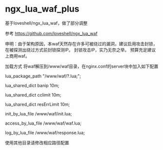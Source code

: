 # ngx_lua_waf_plus

基于loveshell/ngx_lua_waf，做了部分调整

参考 https://github.com/loveshell/ngx_lua_waf

申明：由于架构原因，本waf天然存在许多可被绕过的漏洞，建议启用攻击封锁，在被探测出绕过方式前封锁探测IP。
封锁攻击IP，实乃无奈之举。
预算充足建议上商用waf。


加载方式
将waf解压到/www/waf目录，在nginx.conf的server块中加入如下配置


lua_package_path "/www/waf/?.lua;";

lua_shared_dict banip 10m;

lua_shared_dict cclimit 10m;

lua_shared_dict resErrLimit 10m;

init_by_lua_file  /www/waf/init.lua;

access_by_lua_file /www/waf/waf.lua;

log_by_lua_file /www/waf/response.lua;

使用其他目录请修改相应路径配置
